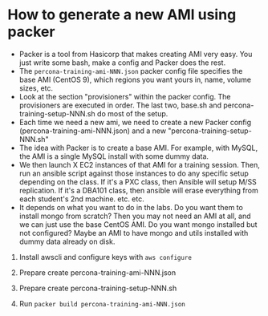 # How to generate a new AMI using packer

* Packer is a tool from Hasicorp that makes creating AMI very easy. You just write some bash, make a config and Packer does the rest.
* The `percona-training-ami-NNN.json` packer config file specifies the base AMI (CentOS 9), which regions you want yours in, name, volume sizes, etc.
* Look at the section "provisioners" within the packer config. The provisioners are executed in order. The last two, base.sh and percona-training-setup-NNN.sh do most of the setup.
* Each time we need a new ami, we need to create a new Packer config (percona-training-ami-NNN.json) and a new "percona-training-setup-NNN.sh"
* The idea with Packer is to create a base AMI. For example, with MySQL, the AMI is a single MySQL install with some dummy data. 
* We then launch X EC2 instances of that AMI for a training session. Then, run an ansible script against those instances to do any specific setup depending on the class. If it's a PXC class, then Ansible will setup M/SS replication. If it's a DBA101 class, then ansible will erase everything from each student's 2nd machine. etc. etc.
* It depends on what you want to do in the labs. Do you want them to install mongo from scratch? Then you may not need an AMI at all, and we can just use the base CentOS AMI. Do you want mongo installed but not configured? Maybe an AMI to have mongo and utils installed with dummy data already on disk.

1. Install awscli and configure keys with `aws configure`

2. Prepare create percona-training-ami-NNN.json

3. Prepare create percona-training-setup-NNN.sh

4. Run `packer build percona-training-ami-NNN.json`
